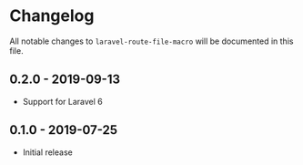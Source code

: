 # Changelog

All notable changes to `laravel-route-file-macro` will be documented in this file.

## 0.2.0 - 2019-09-13

- Support for Laravel 6

## 0.1.0 - 2019-07-25

- Initial release